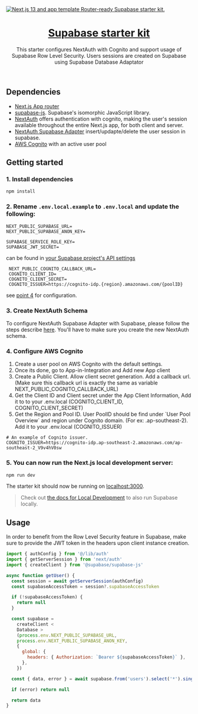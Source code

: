 <a href="https://demo-nextjs-with-supabase.vercel.app/">
  <img alt="Next.js 13 and app template Router-ready Supabase starter kit." src="https://demo-nextjs-with-supabase.vercel.app/opengraph-image.png">
  <h1 align="center">Supabase starter kit</h1>
</a>

<p align="center">
 This starter configures NextAuth with Cognito and support usage of Supabase Row Level Security. Users sessions are created on Supabase using Supabase Database Adaptator
</p>

<br/>

## Dependencies

- [Next.js App router](https://nextjs.org)
- [supabase-js](https://supabase.com/docs/reference/javascript). Supabase's
  isomorphic JavaScript library.
- [NextAuth](https://next-auth.js.org/) offers authentication with cognito, making the user's session available throughout the entire Next.js app, for both client and server.
- [NextAuth Supabase Adapter](https://authjs.dev/reference/adapter/supabase) insert/updapte/delete the user session in supabase.
- [AWS Cognito](https://ap-southeast-2.console.aws.amazon.com/console/home?region=ap-southeast-2#) with an active user pool

## Getting started

### 1. Install dependencies

```bash
npm install
```

### 2. Rename `.env.local.example` to `.env.local` and update the following:

```
NEXT_PUBLIC_SUPABASE_URL=
NEXT_PUBLIC_SUPABASE_ANON_KEY=

SUPABASE_SERVICE_ROLE_KEY=
SUPABASE_JWT_SECRET=
```

can be found in [your Supabase project's API settings](https://app.supabase.com/project/_/settings/api)

```
 NEXT_PUBLIC_COGNITO_CALLBACK_URL=
 COGNITO_CLIENT_ID=
 COGNITO_CLIENT_SECRET=
 COGNITO_ISSUER=https://cognito-idp.{region}.amazonaws.com/{poolID}
```

see [point 4](https://github.com/jeromevvb/supabase-cognito-starter#4-configure-aws-cognito) for configuration.

### 3. Create NextAuth Schema

To configure NextAuth Supabase Adapter with Supabase, please follow the steps describe [here](https://authjs.dev/reference/adapter/supabase). You'll have to make sure you create the new NextAuth schema.

### 4. Configure AWS Cognito

<ol>
  <li>Create a user pool on AWS Cognito with the default settings. </li>
  <li>Once its done, go to App-in-Integration and Add new App client</li>
  <li>Create a Public Client. Allow client secret generation. Add a callback url. (Make sure this callback url is exactly the same as variable NEXT_PUBLIC_COGNITO_CALLBACK_URL)</li> 
  <li>Get the Client ID and Client secret under the App Client Information, Add it to to your .env.local (COGNITO_CLIENT_ID, COGNITO_CLIENT_SECRET)</li>
  <li> Get the Region and Pool ID. User PoolID should be find under `User Pool Overview` and region under Cognito domain. (For ex: .ap-southeast-2). Add it to your .env.local (COGNITO_ISSUER) </li>
  </ol>

```
# An example of Cognito issuer.
COGNITO_ISSUER=https://cognito-idp.ap-southeast-2.amazonaws.com/ap-southeast-2_V9v4hV0sw
```

### 5. You can now run the Next.js local development server:

```bash
npm run dev
```

The starter kit should now be running on [localhost:3000](http://localhost:3000/).

> Check out [the docs for Local Development](https://supabase.com/docs/guides/getting-started/local-development) to also run Supabase locally.

## Usage

In order to benefit from the Row Level Security feature in Supabase, make sure to provide the JWT token in the headers upon client instance creation.

```javascript
import { authConfig } from '@/lib/auth'
import { getServerSession } from 'next/auth'
import { createClient } from '@supabase/supabase-js'

async function getUser() {
  const session = await getServerSession(authConfig)
  const supabaseAccessToken = session?.supabaseAccessToken

  if (!supabaseAccessToken) {
    return null
  }

  const supabase =
    createClient <
    Database >
    (process.env.NEXT_PUBLIC_SUPABASE_URL,
    process.env.NEXT_PUBLIC_SUPABASE_ANON_KEY,
    {
      global: {
        headers: { Authorization: `Bearer ${supabaseAccessToken}` },
      },
    })

  const { data, error } = await supabase.from('users').select('*').single()

  if (error) return null

  return data
}
```
